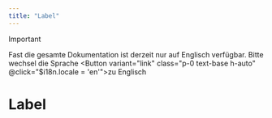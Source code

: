 ```yaml
---
title: "Label"
---
```


<script setup>
</script>

> [!IMPORTANT]
> Fast die gesamte Dokumentation ist derzeit nur auf Englisch verfügbar.
> Bitte wechsel die <LucideLanguages class="size-5 inline-block" /> Sprache <Button variant="link" class="p-0 text-base h-auto" @click="$i18n.locale = 'en'">zu Englisch</Button>

# Label
